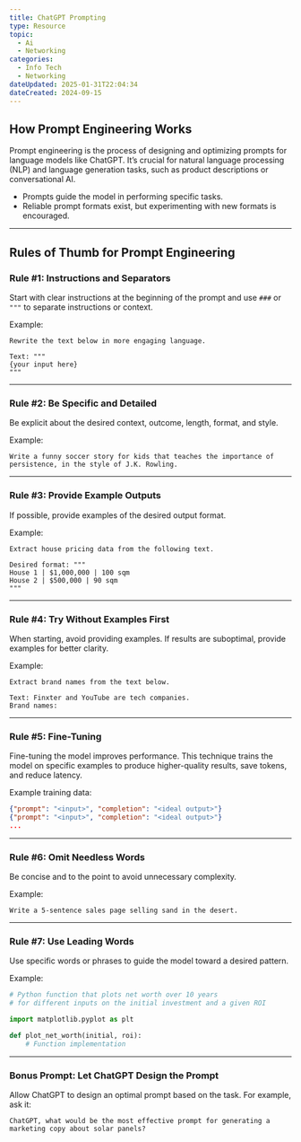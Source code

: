 ```yaml
---
title: ChatGPT Prompting
type: Resource
topic:
  - Ai
  - Networking
categories:
  - Info Tech
  - Networking
dateUpdated: 2025-01-31T22:04:34
dateCreated: 2024-09-15
---
```

## How Prompt Engineering Works

Prompt engineering is the process of designing and optimizing prompts for language models like ChatGPT. It’s crucial for natural language processing (NLP) and language generation tasks, such as product descriptions or conversational AI.

- Prompts guide the model in performing specific tasks.
- Reliable prompt formats exist, but experimenting with new formats is encouraged.

---

## Rules of Thumb for Prompt Engineering

### Rule #1: Instructions and Separators

Start with clear instructions at the beginning of the prompt and use `###` or `"""` to separate instructions or context.

Example:

```text
Rewrite the text below in more engaging language.

Text: """
{your input here}
"""
```

---

### Rule #2: Be Specific and Detailed

Be explicit about the desired context, outcome, length, format, and style.

Example:

```text
Write a funny soccer story for kids that teaches the importance of persistence, in the style of J.K. Rowling.
```

---

### Rule #3: Provide Example Outputs

If possible, provide examples of the desired output format.

Example:

```text
Extract house pricing data from the following text.

Desired format: """
House 1 | $1,000,000 | 100 sqm
House 2 | $500,000 | 90 sqm
"""
```

---

### Rule #4: Try Without Examples First

When starting, avoid providing examples. If results are suboptimal, provide examples for better clarity.

Example:

```text
Extract brand names from the text below.

Text: Finxter and YouTube are tech companies.
Brand names:
```

---

### Rule #5: Fine-Tuning

Fine-tuning the model improves performance. This technique trains the model on specific examples to produce higher-quality results, save tokens, and reduce latency.

Example training data:

```json
{"prompt": "<input>", "completion": "<ideal output>"}
{"prompt": "<input>", "completion": "<ideal output>"}
...
```

---

### Rule #6: Omit Needless Words

Be concise and to the point to avoid unnecessary complexity.

Example:

```text
Write a 5-sentence sales page selling sand in the desert.
```

---

### Rule #7: Use Leading Words

Use specific words or phrases to guide the model toward a desired pattern.

Example:

```python
# Python function that plots net worth over 10 years
# for different inputs on the initial investment and a given ROI

import matplotlib.pyplot as plt

def plot_net_worth(initial, roi):
    # Function implementation
```

---

### Bonus Prompt: Let ChatGPT Design the Prompt

Allow ChatGPT to design an optimal prompt based on the task. For example, ask it:

```text
ChatGPT, what would be the most effective prompt for generating a marketing copy about solar panels?
```
